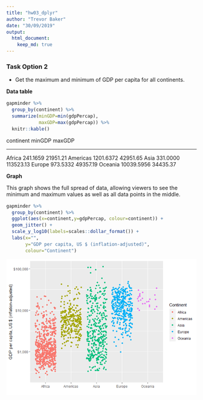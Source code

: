 ```yaml
---
title: "hw03_dplyr"
author: "Trevor Baker"
date: "30/09/2019"
output: 
  html_document:
    keep_md: true
---
```




### Task Option 2
- Get the maximum and minimum of GDP per capita for all continents.

__Data table__

```r
gapminder %>%
  group_by(continent) %>%
  summarize(minGDP=min(gdpPercap),
            maxGDP=max(gdpPercap)) %>%
  knitr::kable()
```



continent        minGDP      maxGDP
----------  -----------  ----------
Africa         241.1659    21951.21
Americas      1201.6372    42951.65
Asia           331.0000   113523.13
Europe         973.5332    49357.19
Oceania      10039.5956    34435.37

__Graph__

This graph shows the full spread of data, allowing viewers to see the minimum and maximum values as well as all data points in the middle.

```r
gapminder %>%
  group_by(continent) %>%
  ggplot(aes(x=continent,y=gdpPercap, colour=continent)) +
  geom_jitter() +
  scale_y_log10(labels=scales::dollar_format()) +
  labs(x="",
       y="GDP per capita, US $ (inflation-adjusted)",
       colour="Continent")
```

![](hw03_dplyr_files/figure-html/opt_2_graph-1.png)<!-- -->

